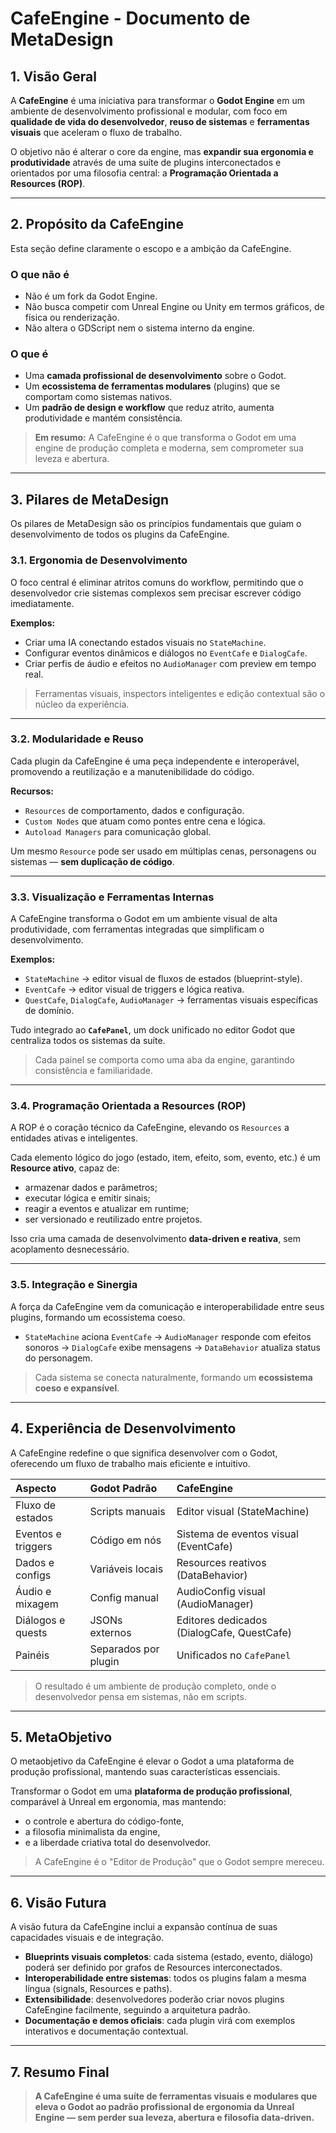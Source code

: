 # CafeEngine - Documento de MetaDesign

## 1. Visão Geral

A **CafeEngine** é uma iniciativa para transformar o **Godot Engine** em um ambiente de desenvolvimento profissional e modular, com foco em **qualidade de vida do desenvolvedor**, **reuso de sistemas** e **ferramentas visuais** que aceleram o fluxo de trabalho.

O objetivo não é alterar o core da engine, mas **expandir sua ergonomia e produtividade** através de uma suíte de plugins interconectados e orientados por uma filosofia central: a **Programação Orientada a Resources (ROP)**.

---

## 2. Propósito da CafeEngine

Esta seção define claramente o escopo e a ambição da CafeEngine.

### O que não é

*   Não é um fork da Godot Engine.
*   Não busca competir com Unreal Engine ou Unity em termos gráficos, de física ou renderização.
*   Não altera o GDScript nem o sistema interno da engine.

### O que é

*   Uma **camada profissional de desenvolvimento** sobre o Godot.
*   Um **ecossistema de ferramentas modulares** (plugins) que se comportam como sistemas nativos.
*   Um **padrão de design e workflow** que reduz atrito, aumenta produtividade e mantém consistência.

> **Em resumo:** A CafeEngine é o que transforma o Godot em uma engine de produção completa e moderna, sem comprometer sua leveza e abertura.

---

## 3. Pilares de MetaDesign

Os pilares de MetaDesign são os princípios fundamentais que guiam o desenvolvimento de todos os plugins da CafeEngine.

### 3.1. Ergonomia de Desenvolvimento

O foco central é eliminar atritos comuns do workflow, permitindo que o desenvolvedor crie sistemas complexos sem precisar escrever código imediatamente.

**Exemplos:**

*   Criar uma IA conectando estados visuais no `StateMachine`.
*   Configurar eventos dinâmicos e diálogos no `EventCafe` e `DialogCafe`.
*   Criar perfis de áudio e efeitos no `AudioManager` com preview em tempo real.

> Ferramentas visuais, inspectors inteligentes e edição contextual são o núcleo da experiência.

---

### 3.2. Modularidade e Reuso

Cada plugin da CafeEngine é uma peça independente e interoperável, promovendo a reutilização e a manutenibilidade do código.

**Recursos:**

*   `Resources` de comportamento, dados e configuração.
*   `Custom Nodes` que atuam como pontes entre cena e lógica.
*   `Autoload Managers` para comunicação global.

Um mesmo `Resource` pode ser usado em múltiplas cenas, personagens ou sistemas — **sem duplicação de código**.

---

### 3.3. Visualização e Ferramentas Internas

A CafeEngine transforma o Godot em um ambiente visual de alta produtividade, com ferramentas integradas que simplificam o desenvolvimento.

**Exemplos:**

*   `StateMachine` -> editor visual de fluxos de estados (blueprint-style).
*   `EventCafe` -> editor visual de triggers e lógica reativa.
*   `QuestCafe`, `DialogCafe`, `AudioManager` -> ferramentas visuais específicas de domínio.

Tudo integrado ao **`CafePanel`**, um dock unificado no editor Godot que centraliza todos os sistemas da suíte.

> Cada painel se comporta como uma aba da engine, garantindo consistência e familiaridade.

---

### 3.4. Programação Orientada a Resources (ROP)

A ROP é o coração técnico da CafeEngine, elevando os `Resources` a entidades ativas e inteligentes.

Cada elemento lógico do jogo (estado, item, efeito, som, evento, etc.) é um **Resource ativo**, capaz de:

*   armazenar dados e parâmetros;
*   executar lógica e emitir sinais;
*   reagir a eventos e atualizar em runtime;
*   ser versionado e reutilizado entre projetos.

Isso cria uma camada de desenvolvimento **data-driven e reativa**, sem acoplamento desnecessário.

---

### 3.5. Integração e Sinergia

A força da CafeEngine vem da comunicação e interoperabilidade entre seus plugins, formando um ecossistema coeso.

*   `StateMachine` aciona `EventCafe` -> `AudioManager` responde com efeitos sonoros -> `DialogCafe` exibe mensagens -> `DataBehavior` atualiza status do personagem.

> Cada sistema se conecta naturalmente, formando um **ecossistema coeso e expansível**.

---

## 4. Experiência de Desenvolvimento

A CafeEngine redefine o que significa desenvolver com o Godot, oferecendo um fluxo de trabalho mais eficiente e intuitivo.

| Aspecto            | Godot Padrão         | CafeEngine                                 |
| :----------------- | :------------------- | :----------------------------------------- |
| Fluxo de estados   | Scripts manuais      | Editor visual (StateMachine)               |
| Eventos e triggers | Código em nós        | Sistema de eventos visual (EventCafe)      |
| Dados e configs    | Variáveis locais     | Resources reativos (DataBehavior)          |
| Áudio e mixagem    | Config manual        | AudioConfig visual (AudioManager)          |
| Diálogos e quests  | JSONs externos       | Editores dedicados (DialogCafe, QuestCafe) |
| Painéis            | Separados por plugin | Unificados no `CafePanel`                  |

> O resultado é um ambiente de produção completo, onde o desenvolvedor pensa em sistemas, não em scripts.

---

## 5. MetaObjetivo

O metaobjetivo da CafeEngine é elevar o Godot a uma plataforma de produção profissional, mantendo suas características essenciais.

Transformar o Godot em uma **plataforma de produção profissional**, comparável à Unreal em ergonomia, mas mantendo:

*   o controle e abertura do código-fonte,
*   a filosofia minimalista da engine,
*   e a liberdade criativa total do desenvolvedor.

> A CafeEngine é o "Editor de Produção" que o Godot sempre mereceu.

---

## 6. Visão Futura

A visão futura da CafeEngine inclui a expansão contínua de suas capacidades visuais e de integração.

*   **Blueprints visuais completos**: cada sistema (estado, evento, diálogo) poderá ser definido por grafos de Resources interconectados.
*   **Interoperabilidade entre sistemas**: todos os plugins falam a mesma língua (signals, Resources e paths).
*   **Extensibilidade**: desenvolvedores poderão criar novos plugins CafeEngine facilmente, seguindo a arquitetura padrão.
*   **Documentação e demos oficiais**: cada plugin virá com exemplos interativos e documentação contextual.

---

## 7. Resumo Final

> **A CafeEngine é uma suíte de ferramentas visuais e modulares que eleva o Godot ao padrão profissional de ergonomia da Unreal Engine — sem perder sua leveza, abertura e filosofia data-driven.**